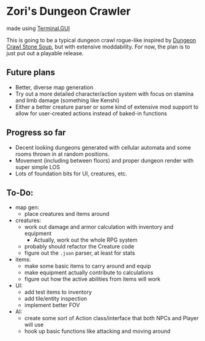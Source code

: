 # Zori's Dungeon Crawler
made using [Terminal.GUI](https://github.com/gui-cs/Terminal.Gui)

This is going to be a typical dungeon crawl rogue-like inspired by [Dungeon Crawl Stone Soup](https://crawl.develz.org/), but with extensive moddability.
For now, the plan is to just put out a playable release.

## Future plans
- Better, diverse map generation
- Try out a more detailed character/action system with focus on stamina and limb damage (something like Kenshi)
- Either a better creature parser or some kind of extensive mod support to allow for user-created actions instead of baked-in functions

## Progress so far
- Decent looking dungeons generated with cellular automata and some rooms thrown in at random positions.
- Movement (including between floors) and proper dungeon render with super simple LOS
- Lots of foundation bits for UI, creatures, etc.

## To-Do:
- map gen:
  - place creatures and items around
- creatures:
  - work out damage and armor calculation with inventory and equipment 
    - Actually, work out the whole RPG system
  - probably should refactor the Creature code
  - figure out the `.json` parser, at least for stats
- items:
  - make some basic items to carry around and equip
  - make equipment actually contribute to calculations
  - figure out how the active abilities from items will work
- UI:
  - add test items to inventory
  - add tile/entity inspection
  - implement better FOV
- AI: 
  - create some sort of Action class/interface that both NPCs and Player will use
  - hook up basic functions like attacking and moving around

